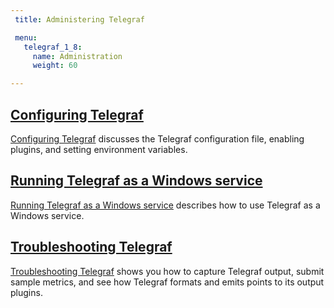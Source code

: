 ```yaml
---
 title: Administering Telegraf

 menu:
   telegraf_1_8:
     name: Administration
     weight: 60

---
```


## [Configuring Telegraf](/telegraf/v1.8/administration/configuration/)

[Configuring Telegraf](/telegraf/v1.8/administration/configuration/) discusses the Telegraf configuration file, enabling plugins, and setting environment variables.

## [Running Telegraf as a Windows service](/telegraf/v1.8/administration/windows_service/)

[Running Telegraf as a Windows service](/telegraf/v1.8/administration/windows_service/) describes how to use Telegraf as a Windows service.

## [Troubleshooting Telegraf](/telegraf/v1.8/administration/troubleshooting/)

[Troubleshooting Telegraf](/telegraf/v1.8/administration/troubleshooting/) shows you how to capture Telegraf output, submit sample metrics, and see how Telegraf formats and emits points to its output plugins.
